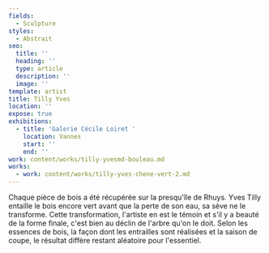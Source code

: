```yaml
---
fields:
  - Sculpture
styles:
  - Abstrait
seo:
  title: ''
  heading: ''
  type: article
  description: ''
  image: ''
template: artist
title: Tilly Yves
location: ''
expose: true
exhibitions:
  - title: 'Galerie Cécile Loiret '
    location: Vannes
    start: ''
    end: ''
work: content/works/tilly-yvesmd-bouleau.md
works:
  - work: content/works/tilly-yves-chene-vert-2.md
---
```


Chaque pièce de bois a été récupérée sur la presqu'île de Rhuys. Yves Tilly entaille le bois encore vert avant que la perte de son eau, sa sève ne le transforme. Cette transformation, l'artiste en est le témoin et s'il y a beauté de la forme finale, c'est bien au déclin de l'arbre qu'on le doit. Selon les essences de bois, la façon dont les entrailles sont réalisées et la saison de coupe, le résultat diffère restant aléatoire pour l'essentiel.

